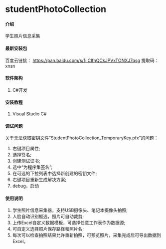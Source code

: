 # studentPhotoCollection

#### 介绍

学生照片信息采集

#### 最新安装包

百度云链接： https://pan.baidu.com/s/1iICIfnQCkJPVxTONXJ7qsg
提取码：xnsn

#### 软件架构

1. C#开发


#### 安装教程

1.  Visual Studio C#



#### 调试问题

关于无法获取密钥文件“StudentPhotoCollection_TemporaryKey.pfx”的问题：

1.  右键项目属性;
2.  选择签名;
3.  创建测试证书;
4.  选中“为程序集签名”;
5.  在可选的下拉列表中选择新创建的密钥文件;
6.  右键项目重新生成解决方案;
7.  debug，启动


#### 使用说明

1.  学生照片信息采集器，支持USB摄像头、笔记本摄像头拍照;
2.  人脸自动识别框选，照片可自动裁剪;
3.  上传Excel自定义数据模板，可选择任意工作表作为数据源;
4.  可自定义选择照片保存路径和照片名;
5.  每次可以检查拍照结果允许重新拍照，可预览照片，采集完成后可导出数据到Excel。
